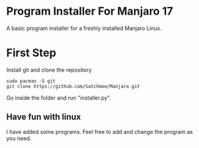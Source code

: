 # Program Installer For Manjaro 17

A basic program installer for a freshly installed Manjaro Linux.

# First Step

Install git and clone the repository
```
sudo pacman -S git
git clone https://github.com/Satchmoe/Manjaro.git
```
Go inside the folder and run "installer.py".

## Have fun with linux
I have added some programs. Feel free to add and change the program as you need.

